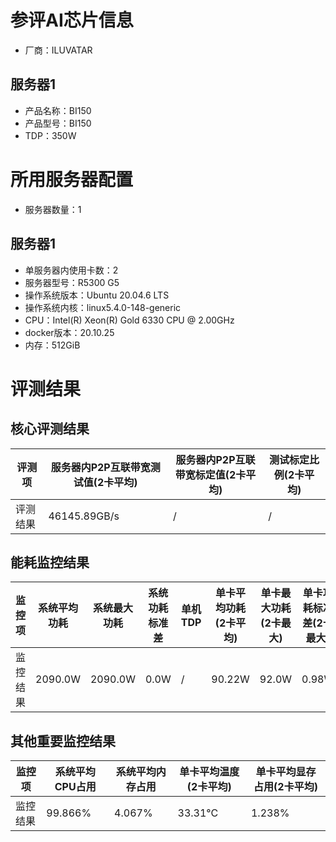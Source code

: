 # 参评AI芯片信息

* 厂商：ILUVATAR

## 服务器1

- 产品名称：BI150
- 产品型号：BI150
- TDP：350W

# 所用服务器配置

* 服务器数量：1

## 服务器1

* 单服务器内使用卡数：2
* 服务器型号：R5300 G5
* 操作系统版本：Ubuntu 20.04.6 LTS
* 操作系统内核：linux5.4.0-148-generic
* CPU：Intel(R) Xeon(R) Gold 6330 CPU @ 2.00GHz
* docker版本：20.10.25
* 内存：512GiB

# 评测结果

## 核心评测结果

| 评测项  | 服务器内P2P互联带宽测试值(2卡平均) | 服务器内P2P互联带宽标定值(2卡平均) | 测试标定比例(2卡平均) |
| ---- | -------------- | -------------- | ------------ |
| 评测结果 | 46145.89GB/s    | /       | /        |

## 能耗监控结果

| 监控项  | 系统平均功耗  | 系统最大功耗  | 系统功耗标准差 | 单机TDP | 单卡平均功耗(2卡平均) | 单卡最大功耗(2卡最大) | 单卡功耗标准差(2卡最大) | 单卡TDP |
| ---- | ------- | ------- | ------- | ----- | ------------ | ------------ | ------------- | ----- |
| 监控结果 | 2090.0W | 2090.0W | 0.0W    | /     | 90.22W       | 92.0W       | 0.98W        | 350W  |

## 其他重要监控结果

| 监控项  | 系统平均CPU占用 | 系统平均内存占用 | 单卡平均温度(2卡平均) | 单卡平均显存占用(2卡平均) |
| ---- | --------- | -------- | ------------ | -------------- |
| 监控结果 | 99.866%    | 4.067%   | 33.31°C      | 1.238%        |
